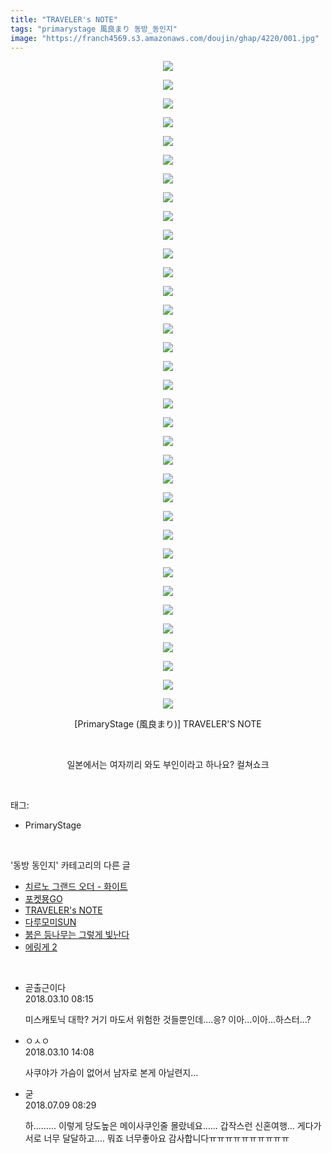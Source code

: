```yaml
---
title: "TRAVELER's NOTE"
tags: "primarystage 風良まり 동방_동인지"
image: "https://franch4569.s3.amazonaws.com/doujin/ghap/4220/001.jpg"
---
```

<div class="article">
<p style="text-align: center; clear: none; float: none;"><img src="{{ site.imgserver2 }}/ghap/4220/001.jpg"/></p>
<p style="text-align: center; clear: none; float: none;"><img src="{{ site.imgserver2 }}/ghap/4220/002.jpg"/></p>
<p style="text-align: center; clear: none; float: none;"><img src="{{ site.imgserver2 }}/ghap/4220/003.jpg"/></p>
<p style="text-align: center; clear: none; float: none;"><img src="{{ site.imgserver2 }}/ghap/4220/004.jpg"/></p>
<p style="text-align: center; clear: none; float: none;"><img src="{{ site.imgserver2 }}/ghap/4220/005.jpg"/></p>
<p style="text-align: center; clear: none; float: none;"><img src="{{ site.imgserver2 }}/ghap/4220/006.jpg"/></p>
<p style="text-align: center; clear: none; float: none;"><img src="{{ site.imgserver2 }}/ghap/4220/007.jpg"/></p>
<p style="text-align: center; clear: none; float: none;"><img src="{{ site.imgserver2 }}/ghap/4220/008.jpg"/></p>
<p style="text-align: center; clear: none; float: none;"><img src="{{ site.imgserver2 }}/ghap/4220/009.jpg"/></p>
<p style="text-align: center; clear: none; float: none;"><img src="{{ site.imgserver2 }}/ghap/4220/010.jpg"/></p>
<p style="text-align: center; clear: none; float: none;"><img src="{{ site.imgserver2 }}/ghap/4220/011.jpg"/></p>
<p style="text-align: center; clear: none; float: none;"><img src="{{ site.imgserver2 }}/ghap/4220/012.jpg"/></p>
<p style="text-align: center; clear: none; float: none;"><img src="{{ site.imgserver2 }}/ghap/4220/013.jpg"/></p>
<p style="text-align: center; clear: none; float: none;"><img src="{{ site.imgserver2 }}/ghap/4220/014.jpg"/></p>
<p style="text-align: center; clear: none; float: none;"><img src="{{ site.imgserver2 }}/ghap/4220/015.jpg"/></p>
<p style="text-align: center; clear: none; float: none;"><img src="{{ site.imgserver2 }}/ghap/4220/016.jpg"/></p>
<p style="text-align: center; clear: none; float: none;"><img src="{{ site.imgserver2 }}/ghap/4220/017.jpg"/></p>
<p style="text-align: center; clear: none; float: none;"><img src="{{ site.imgserver2 }}/ghap/4220/018.jpg"/></p>
<p style="text-align: center; clear: none; float: none;"><img src="{{ site.imgserver2 }}/ghap/4220/019.jpg"/></p>
<p style="text-align: center; clear: none; float: none;"><img src="{{ site.imgserver2 }}/ghap/4220/020.jpg"/></p>
<p style="text-align: center; clear: none; float: none;"><img src="{{ site.imgserver2 }}/ghap/4220/021.jpg"/></p>
<p style="text-align: center; clear: none; float: none;"><img src="{{ site.imgserver2 }}/ghap/4220/022.jpg"/></p>
<p style="text-align: center; clear: none; float: none;"><img src="{{ site.imgserver2 }}/ghap/4220/023.jpg"/></p>
<p style="text-align: center; clear: none; float: none;"><img src="{{ site.imgserver2 }}/ghap/4220/024.jpg"/></p>
<p style="text-align: center; clear: none; float: none;"><img src="{{ site.imgserver2 }}/ghap/4220/025.jpg"/></p>
<p style="text-align: center; clear: none; float: none;"><img src="{{ site.imgserver2 }}/ghap/4220/026.jpg"/></p>
<p style="text-align: center; clear: none; float: none;"><img src="{{ site.imgserver2 }}/ghap/4220/027.jpg"/></p>
<p style="text-align: center; clear: none; float: none;"><img src="{{ site.imgserver2 }}/ghap/4220/028.jpg"/></p>
<p style="text-align: center; clear: none; float: none;"><img src="{{ site.imgserver2 }}/ghap/4220/029.jpg"/></p>
<p style="text-align: center; clear: none; float: none;"><img src="{{ site.imgserver2 }}/ghap/4220/030.jpg"/></p>
<p style="text-align: center; clear: none; float: none;"><img src="{{ site.imgserver2 }}/ghap/4220/031.jpg"/></p>
<p style="text-align: center; clear: none; float: none;"><img src="{{ site.imgserver2 }}/ghap/4220/032.jpg"/></p>
<p style="text-align: center; clear: none; float: none;"><img src="{{ site.imgserver2 }}/ghap/4220/033.jpg"/></p>
<p style="text-align: center; clear: none; float: none;"><img src="{{ site.imgserver2 }}/ghap/4220/034.jpg"/></p>
<p style="text-align: center; clear: none; float: none;"><img src="{{ site.imgserver2 }}/ghap/4220/035.jpg"/></p>
<p style="text-align: center; clear: none; float: none;">[PrimaryStage (風良まり)] TRAVELER'S NOTE</p>
<p style="text-align: center; clear: none; float: none;"><br/></p>
<p style="text-align: center; clear: none; float: none;">일본에서는 여자끼리 와도 부인이라고 하나요? 컬쳐쇼크</p>
</div><br/>
<div class="tagTrail">
<p>태그: </p>
<ul>
<li>PrimaryStage</li>
</ul>
</div><br/>
<div class="another">
<p>'동방 동인지' 카테고리의 다른 글</p>
<ul>
<li><a href="/ghap_4226">치르노 그랜드 오더 - 화이트</a></li>
<li><a href="/ghap_4221">포켓묭GO</a></li>
<li><a href="/ghap_4220">TRAVELER's NOTE</a></li>
<li><a href="/ghap_4210">다루모미SUN</a></li>
<li><a href="/ghap_4209">붉은 등나무는 그렇게 빛난다</a></li>
<li><a href="/ghap_4202">에링게 2</a></li>
</ul>
</div><br/>
<div class="cb_module cb_fluid">
<div class="cb_wrt cb_profile">
<div class="comment">
<ul>
<li class="cb_thumb_off" id="comment15216761">
<div class="cb_comment_area">
<div class="cb_info_area">
<div class="cb_section">
<span class="cb_nick_name">곧출근이다</span>
</div>
<div class="cb_section">
<span class="cb_date">2018.03.10 08:15 </span>
</div>
</div>
<div class="cb_dsc_comment">
<p class="cb_dsc">
											미스캐토닉 대학? 거기 마도서 위험한 것들뿐인데....응? 이아...이아...하스터...?
										</p>
</div>
</div></li>
<li class="cb_thumb_off" id="comment15216902">
<div class="cb_comment_area">
<div class="cb_info_area">
<div class="cb_section">
<span class="cb_nick_name">ㅇㅅㅇ</span>
</div>
<div class="cb_section">
<span class="cb_date">2018.03.10 14:08 </span>
</div>
</div>
<div class="cb_dsc_comment">
<p class="cb_dsc">
											사쿠야가 가슴이 없어서 남자로 본게 아닐련지...
										</p>
</div>
</div></li>
<li class="cb_thumb_off" id="comment15282551">
<div class="cb_comment_area">
<div class="cb_info_area">
<div class="cb_section">
<span class="cb_nick_name">굳</span>
</div>
<div class="cb_section">
<span class="cb_date">2018.07.09 08:29 </span>
</div>
</div>
<div class="cb_dsc_comment">
<p class="cb_dsc">
											하......... 이렇게 당도높은 메이사쿠인줄 몰랐네요...... 갑작스런 신혼여행... 게다가 서로 너무 달달하고.... 뭐죠 너무좋아요 감사합니다ㅠㅠㅠㅠㅠㅠㅠㅠㅠㅠ
										</p>
</div>
</div></li>
</ul>
</div>
</div><!-- commentList close -->
</div><br/>
